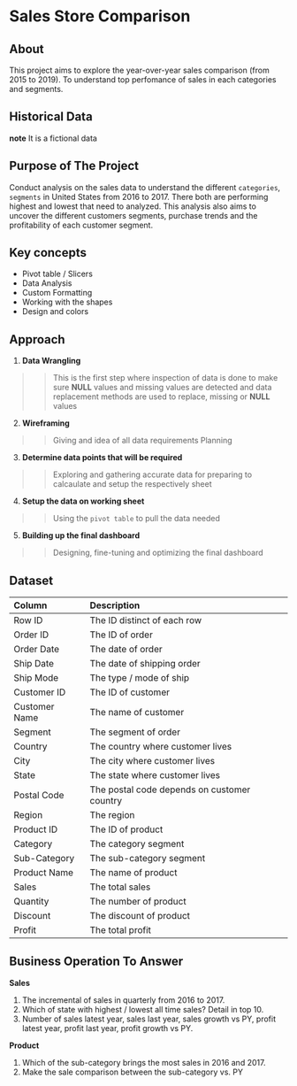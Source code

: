 # Sales Store Comparison

## About
This project aims to explore the year-over-year sales comparison (from 2015 to 2019). To understand top perfomance of sales in each categories and segments.

## Historical Data 
**note** It is a fictional data

## Purpose of The Project
Conduct analysis on the sales data to understand the different `categories`, `segments` in United States from 2016 to 2017. There both are performing highest and lowest that need to analyzed.
This analysis also aims to uncover the different customers segments, purchase trends and the profitability of each customer segment.

## Key concepts
- Pivot table / Slicers
- Data Analysis
- Custom Formatting
- Working with the shapes
- Design and colors

## Approach
1. **Data Wrangling**
>> This is the first step where inspection of data is done to make sure **NULL** values and missing values are detected and data replacement methods are used to replace, missing or **NULL** values

2. **Wireframing**
>> Giving and idea of all data requirements
>> Planning

3. **Determine data points that will be required**
>> Exploring and gathering accurate data for preparing to calcaulate and setup the respectively sheet

4. **Setup the data on working sheet**
>> Using the `pivot table` to pull the data needed

5. **Building up the final dashboard**
>> Designing, fine-tuning and optimizing the final dashboard

## Dataset
| Column                  | Description                             |
| :---------------------- | :-------------------------------------- |
| Row ID                  | The ID distinct of each row             |
| Order ID                | The ID of order                         |
| Order Date              | The date of order                       |
| Ship Date               | The date of shipping order              |
| Ship Mode               | The type / mode of ship                 |
| Customer ID             | The ID of customer                      |
| Customer Name           | The name of customer                    |
| Segment                 | The segment of order                    |
| Country                 | The country where customer lives        |
| City                    | The city where customer lives           |
| State                   | The state where customer lives          |
| Postal Code             | The postal code depends on customer country |
| Region                  | The region                              |
| Product ID              | The ID of product                       |
| Category                | The category segment                    |
| Sub-Category            | The sub-category segment                |
| Product Name            | The name of product                     |
| Sales                   | The total sales                         |
| Quantity                | The number of product                   |
| Discount                | The discount of product                 |
| Profit                  | The total profit                        |

## Business Operation To Answer

**Sales**
1. The incremental of sales in quarterly from 2016 to 2017.
2. Which of state with highest / lowest all time sales? Detail in top 10.
3. Number of sales latest year, sales last year, sales growth vs PY, profit latest year, profit last year, profit growth vs PY.

**Product**
1. Which of the sub-category brings the most sales in 2016 and 2017.
2. Make the sale comparison between the sub-category vs. PY




